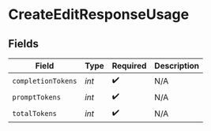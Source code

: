 # CreateEditResponseUsage


## Fields

| Field              | Type               | Required           | Description        |
| ------------------ | ------------------ | ------------------ | ------------------ |
| `completionTokens` | *int*              | :heavy_check_mark: | N/A                |
| `promptTokens`     | *int*              | :heavy_check_mark: | N/A                |
| `totalTokens`      | *int*              | :heavy_check_mark: | N/A                |